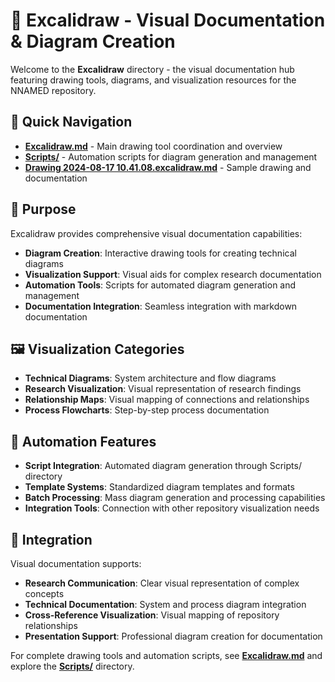 # 🎨 Excalidraw - Visual Documentation & Diagram Creation

Welcome to the **Excalidraw** directory - the visual documentation hub featuring drawing tools, diagrams, and visualization resources for the NNAMED repository.

## 📁 Quick Navigation

- **[Excalidraw.md](Excalidraw.md)** - Main drawing tool coordination and overview
- **[Scripts/](Scripts/)** - Automation scripts for diagram generation and management
- **[Drawing 2024-08-17 10.41.08.excalidraw.md](Drawing%202024-08-17%2010.41.08.excalidraw.md)** - Sample drawing and documentation

## 🎯 Purpose

Excalidraw provides comprehensive visual documentation capabilities:

- **Diagram Creation**: Interactive drawing tools for creating technical diagrams
- **Visualization Support**: Visual aids for complex research documentation
- **Automation Tools**: Scripts for automated diagram generation and management
- **Documentation Integration**: Seamless integration with markdown documentation

## 🖼️ Visualization Categories

- **Technical Diagrams**: System architecture and flow diagrams
- **Research Visualization**: Visual representation of research findings
- **Relationship Maps**: Visual mapping of connections and relationships
- **Process Flowcharts**: Step-by-step process documentation

## 🤖 Automation Features

- **Script Integration**: Automated diagram generation through Scripts/ directory
- **Template Systems**: Standardized diagram templates and formats
- **Batch Processing**: Mass diagram generation and processing capabilities
- **Integration Tools**: Connection with other repository visualization needs

## 🔗 Integration

Visual documentation supports:
- **Research Communication**: Clear visual representation of complex concepts
- **Technical Documentation**: System and process diagram integration
- **Cross-Reference Visualization**: Visual mapping of repository relationships
- **Presentation Support**: Professional diagram creation for documentation

For complete drawing tools and automation scripts, see **[Excalidraw.md](Excalidraw.md)** and explore the **[Scripts/](Scripts/)** directory.
<!-- 568A6A06 -->